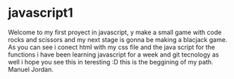 
# javascript1
Welcome to my first proyect in javascript, y make a small game with  code rocks and scissors and  my next stage is gonna be making a blacjack game.
As you can see i conect html  with my css  file and  the java  script for  the  functions i have been learning javascript for  a  week and git tecnology as well 
i hope you  see this in teresting :D   this is  the  beggining of my path.
Manuel  Jordan.
